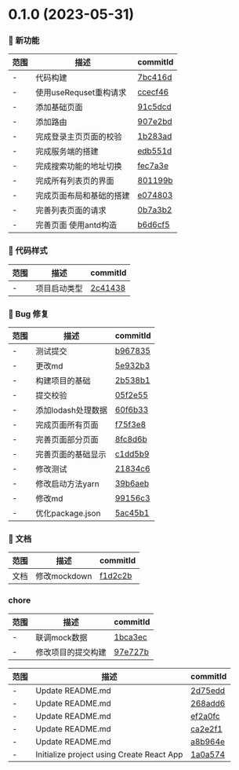 # 0.1.0 (2023-05-31)

### 🌟 新功能
范围|描述|commitId
--|--|--
 - | 代码构建 | [7bc416d](https://github.com/dalang857/suwendemo/commit/7bc416d)
 - | 使用useRequset重构请求 | [ccecf46](https://github.com/dalang857/suwendemo/commit/ccecf46)
 - | 添加基础页面 | [91c5dcd](https://github.com/dalang857/suwendemo/commit/91c5dcd)
 - | 添加路由 | [907e2bd](https://github.com/dalang857/suwendemo/commit/907e2bd)
 - | 完成登录主页页面的校验 | [1b283ad](https://github.com/dalang857/suwendemo/commit/1b283ad)
 - | 完成服务端的搭建 | [edb551d](https://github.com/dalang857/suwendemo/commit/edb551d)
 - | 完成搜索功能的地址切换 | [fec7a3e](https://github.com/dalang857/suwendemo/commit/fec7a3e)
 - | 完成所有列表页的界面 | [801199b](https://github.com/dalang857/suwendemo/commit/801199b)
 - | 完成页面布局和基础的搭建 | [e074803](https://github.com/dalang857/suwendemo/commit/e074803)
 - | 完善列表页面的请求 | [0b7a3b2](https://github.com/dalang857/suwendemo/commit/0b7a3b2)
 - | 完善页面 使用antd构造 | [b6d6cf5](https://github.com/dalang857/suwendemo/commit/b6d6cf5)


### 🎨 代码样式
范围|描述|commitId
--|--|--
 - | 项目启动类型 | [2c41438](https://github.com/dalang857/suwendemo/commit/2c41438)


### 🐛 Bug 修复
范围|描述|commitId
--|--|--
 - | 测试提交 | [b967835](https://github.com/dalang857/suwendemo/commit/b967835)
 - | 更改md | [5e932b3](https://github.com/dalang857/suwendemo/commit/5e932b3)
 - | 构建项目的基础 | [2b538b1](https://github.com/dalang857/suwendemo/commit/2b538b1)
 - | 提交校验 | [05f2e55](https://github.com/dalang857/suwendemo/commit/05f2e55)
 - | 添加lodash处理数据 | [60f6b33](https://github.com/dalang857/suwendemo/commit/60f6b33)
 - | 完成页面所有页面 | [f75f3e8](https://github.com/dalang857/suwendemo/commit/f75f3e8)
 - | 完善页面部分页面 | [8fc8d6b](https://github.com/dalang857/suwendemo/commit/8fc8d6b)
 - | 完善页面的基础显示 | [c1dd5b9](https://github.com/dalang857/suwendemo/commit/c1dd5b9)
 - | 修改测试 | [21834c6](https://github.com/dalang857/suwendemo/commit/21834c6)
 - | 修改启动方法yarn | [39b6aeb](https://github.com/dalang857/suwendemo/commit/39b6aeb)
 - | 修改md | [99156c3](https://github.com/dalang857/suwendemo/commit/99156c3)
 - | 优化package.json | [5ac45b1](https://github.com/dalang857/suwendemo/commit/5ac45b1)


### 📝 文档
范围|描述|commitId
--|--|--
 文档 | 修改mockdown | [f1d2c2b](https://github.com/dalang857/suwendemo/commit/f1d2c2b)


### chore
范围|描述|commitId
--|--|--
 - | 联调mock数据 | [1bca3ec](https://github.com/dalang857/suwendemo/commit/1bca3ec)
 - | 修改项目的提交构建 | [97e727b](https://github.com/dalang857/suwendemo/commit/97e727b)


范围|描述|commitId
--|--|--
 - | Update README.md | [2d75edd](https://github.com/dalang857/suwendemo/commit/2d75edd)
 - | Update README.md | [268add6](https://github.com/dalang857/suwendemo/commit/268add6)
 - | Update README.md | [ef2a0fc](https://github.com/dalang857/suwendemo/commit/ef2a0fc)
 - | Update README.md | [ca2e2f1](https://github.com/dalang857/suwendemo/commit/ca2e2f1)
 - | Update README.md | [a8b964e](https://github.com/dalang857/suwendemo/commit/a8b964e)
 - | Initialize project using Create React App | [1a0a574](https://github.com/dalang857/suwendemo/commit/1a0a574)

